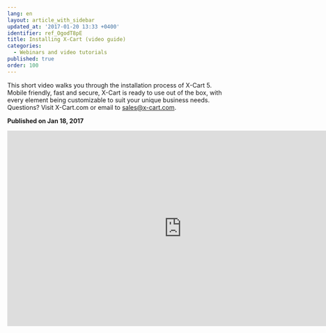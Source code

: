 ```yaml
---
lang: en
layout: article_with_sidebar
updated_at: '2017-01-20 13:33 +0400'
identifier: ref_OgodT8pE
title: Installing X-Cart (video guide)
categories:
  - Webinars and video tutorials
published: true
order: 100
---
```


This short video walks you through the installation process of X-Cart 5. Mobile friendly, fast and secure, X-Cart is ready to use out of the box, with every element being customizable to suit your unique business needs.
Questions? Visit X-Cart.com or email to [sales@x-cart.com](mailto:sales@x-cart.com).

**Published on Jan 18, 2017**
<iframe class="youtube-player" type="text/html" style="width: 800px; height: 450px" src="https://www.youtube.com/embed/N21P9jBh2sA" frameborder="0"></iframe>
